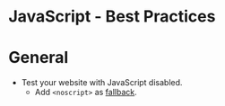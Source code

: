 # JavaScript - Best Practices

# General

 - Test your website with JavaScript disabled.
   - Add `<noscript>` as [fallback](https://webdesign.tutsplus.com/tutorials/quick-tip-dont-forget-the-noscript-element--cms-25498).
